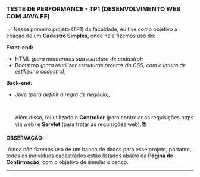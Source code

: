 ###  TESTE DE PERFORMANCE - TP1 (DESENVOLVIMENTO WEB COM JAVA EE)

​			:white_check_mark: Nesse primeiro projeto (TP1) da faculdade, eu tive como objetivo a criação de um **Cadastro Simples**, onde nele fizemos uso do:

**Front-end:**

- HTML _(para montarmos sua estrutura de cadastro);_
- Bootstrap _(para reutilizar estruturas prontas do CSS, com o intuito de estilizar o cadastro)_;

**Back-end:**

- Java _(para definir a regra de negócio);_

  ​		

  Além disso, foi utilizado o **Controller** (para controlar as requisições https via web) e **Servlet** (para tratar as requisições web).:books:

**OBSERVAÇÃO:**

​		Ainda não fizemos uso de um banco de dados para esse projeto, portanto, todos os indivíduos cadastrados estão listados abaixo da **Página de Confirmação**, com o objetivo de simular o banco.

------

